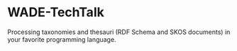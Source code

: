 # WADE-TechTalk
Processing taxonomies and thesauri (RDF Schema and SKOS documents) in your favorite programming language.

